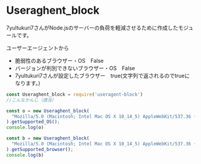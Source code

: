 # Useraghent_block
7yultukuri7さんがNode.jsのサーバーの負荷を軽減させるために作成したモジュールです。

ユーザーエージェントから
* 脆弱性のあるブラウザー・OS　False
* バージョンが判別できないブラウザー・OS　False
* 7yultukuri7さんが設定したブラウザー　true(文字列で返されるのでtrueになります。)
```js
const Useraghent_block = require('useragent-block')
//こんなかんじ（適当）

const o = new Useraghent_block(
  "Mozilla/5.0 (Macintosh; Intel Mac OS X 10_14_5) AppleWebKit/537.36 (KHTML, like Gecko) Chrome/84.0.4147.105 Safari/537.36"
).getSupported_OS();
console.log(o)

const b = new Useraghent_block(
  "Mozilla/5.0 (Macintosh; Intel Mac OS X 10_14_5) AppleWebKit/537.36 (KHTML, like Gecko) Chrome/84.0.4147.105 Safari/537.36"
).getSupported_browser();
console.log(b)
```
